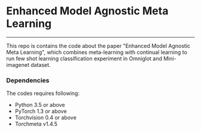 # Enhanced Model Agnostic Meta Learning 
_____________________________________________________________________________
This repo is contains the code about the paper "Enhanced Model Agnostic Meta Learning", which combines meta-learning with continual learning
to run few shot learning classification experiment in Omniglot and Mini-imagenet dataset.

### Dependencies
The codes requires following:
* Python 3.5 or above
* PyTorch 1.3 or above
* Torchvision 0.4 or above
* Torchmeta v1.4.5
